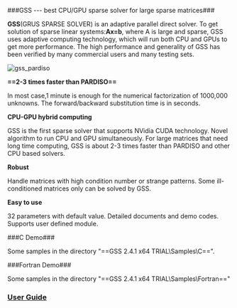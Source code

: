 ###GSS --- best CPU/GPU sparse solver for large sparse matrices###

**GSS**(GRUS SPARSE SOLVER) is an adaptive parallel direct solver.
To get solution of sparse linear systems:**Ax=b**, where A is large and sparse,
GSS uses adaptive computing technology, which will run both CPU and GPUs to get more performance.
The high performance and generality of GSS has been verified by many commercial users and many testing sets.

![gss_pardiso](http://www.grusoft.com/wp-content/uploads/2013/11/gss_pardiso.jpg)



**==2-3 times faster than PARDISO==**

In most case,1 minute is enough for the numerical factorization of 1000,000 unknowns.
The forward/backward substitution time is in seconds.

**CPU-GPU hybrid computing**

GSS is the first sparse solver that supports NVidia CUDA technology.
Novel algorithm to run CPU and GPU simultaneously.
For large matrices that need long time computing, GSS is about 2-3 times faster than PARDISO and other CPU based solvers.

**Robust**

Handle matrices with high condition number or strange patterns. Some ill-conditioned matrices only can be solved by GSS.

**Easy to use**

32 parameters with default value. Detailed documents and demo  codes. Supports user defined module.



###C Demo###

Some samples in the directory "==GSS 2.4.1 x64 TRIAL\Samples\C==".

###Fortran Demo###

Some samples in the directory "==GSS 2.4.1 x64 TRIAL\Samples\Fortran=="

### [**User Guide**](https://github.com/closest-git/GSS/blob/master/GSS%202.4.1%20x64%20TRIAL/doc/GSS%202.4%20quick%20start%20user%20guide.pdf)